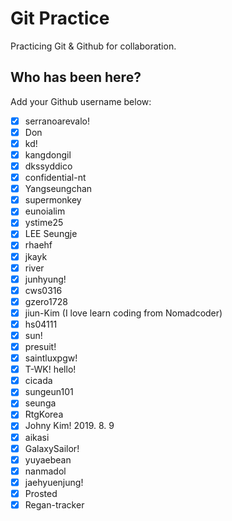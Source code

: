 # Git Practice

Practicing Git &amp; Github for collaboration.

## Who has been here?

Add your Github username below:

- [x] serranoarevalo!
- [x] Don
- [x] kd!
- [x] kangdongil
- [x] dkssyddico
- [x] confidential-nt
- [x] Yangseungchan
- [x] supermonkey
- [x] eunoialim
- [x] ystime25
- [x] LEE Seungje
- [x] rhaehf
- [x] jkayk
- [x] river
- [x] junhyung!
- [x] cws0316
- [x] gzero1728
- [x] jiun-Kim (I love learn coding from Nomadcoder)
- [x] hs04111
- [x] sun!
- [x] presuit!
- [x] saintluxpgw!
- [x] T-WK! hello!
- [x] cicada
- [x] sungeun101
- [x] seunga
- [x] RtgKorea
- [x] Johny Kim! 2019. 8. 9
- [x] aikasi
- [x] GalaxySailor!
- [x] yuyaebean
- [x] nanmadol
- [x] jaehyuenjung!
- [x] Prosted
- [x] Regan-tracker
